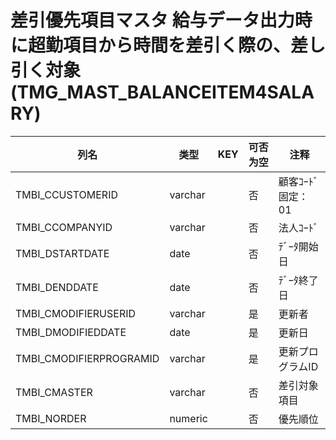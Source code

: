 # 差引優先項目マスタ                     給与データ出力時に超勤項目から時間を差引く際の、差し引く対象(TMG_MAST_BALANCEITEM4SALARY)
| 列名   | 类型   | KEY  | 可否为空 | 注释   |
| ---- | ---- | ---- | ---- | ---- |
|TMBI_CCUSTOMERID|varchar||否|顧客ｺｰﾄﾞ                        固定：01                                                       |
|TMBI_CCOMPANYID|varchar||否|法人ｺｰﾄﾞ                                                                                    |
|TMBI_DSTARTDATE|date||否|ﾃﾞｰﾀ開始日                                                                                   |
|TMBI_DENDDATE|date||否|ﾃﾞｰﾀ終了日                                                                                   |
|TMBI_CMODIFIERUSERID|varchar||是|更新者                                                                                       |
|TMBI_DMODIFIEDDATE|date||是|更新日                                                                                       |
|TMBI_CMODIFIERPROGRAMID|varchar||是|更新プログラムID                                                                                 |
|TMBI_CMASTER|varchar||否|差引対象項目                                                                                    |
|TMBI_NORDER|numeric||否|優先順位                                                                                      |
